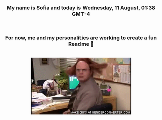 


<div align="center">
<h3 >My name is Sofia and today is Wednesday, 11 August, 01:38 GMT-4</h3><br>
<h3 >For now, me and my personalities are working to create a fun Readme 👋
</h3><br>
<img src='img/dwight.gif' alt='working...'/>
</div>
